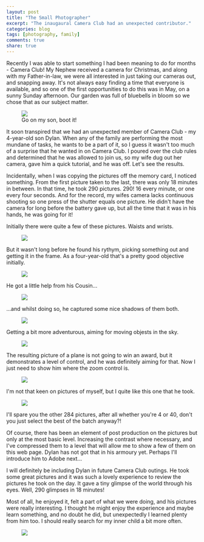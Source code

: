 ```yaml
---
layout: post
title: "The Small Photographer"
excerpt: "The inaugaural Camera Club had an unexpected contributor."
categories: blog
tags: [photography, family]
comments: true
share: true
---
```


Recently I was able to start something I had been meaning to do for months - Camera Club! My Nephew received a camera for Christmas, and along with my Father-in-law, we were all interested in just taking our cameras out, and snapping away. It's not always easy finding a time that everyone is available, and so one of the first opportunities to do this was in May, on a sunny Sunday afternoon. Our garden was full of bluebells in bloom so we chose that as our subject matter.
<figure>
    <img src="{{ site.url }}/images/post0501.jpg">
    <figcaption>Go on my son, boot it!</figcaption>
</figure>
It soon transpired that we had an unexpected member of Camera Club - my 4-year-old son Dylan. When any of the family are performing the most mundane of tasks, he wants to be a part of it, so I guess it wasn't too much of a surprise that he wanted in on Camera Club. I poured over the club rules and determined that he was allowed to join us, so my wife dug out her camera, gave him a quick tutorial, and he was off. Let's see the results.

Incidentally, when I was copying the pictures off the memory card, I noticed something. From the first picture taken to the last, there was only 18 minutes in between. In that time, he took 290 pictures. 290! 16 every minute, or one every four seconds. And for the record, my wifes camera lacks continuous shooting so one press of the shutter equals one picture. He didn't have the camera for long before the battery gave up, but all the time that it was in his hands, he was going for it!

Initially there were quite a few of these pictures. Waists and wrists.
<figure>
    <img src="{{ site.url }}/images/post0502.jpg">
</figure>
But it wasn't long before he found his rythym, picking something out and getting it in the frame. As a four-year-old that's a pretty good objective initially.
<figure>
    <img src="{{ site.url }}/images/post0503.jpg">
</figure>
He got a little help from his Cousin...
<figure>
    <img src="{{ site.url }}/images/post0504.jpg">
</figure>
...and whilst doing so, he captured some nice shadows of them both.
<figure>
    <img src="{{ site.url }}/images/post0505.jpg">
</figure>
Getting a bit more adventurous, aiming for moving objests in the sky.
<figure>
    <img src="{{ site.url }}/images/post0506.jpg">
</figure>
The resulting picture of a plane is not going to win an award, but it demonstrates a level of control, and he was definitely aiming for that. Now I just need to show him where the zoom control is.
<figure>
    <img src="{{ site.url }}/images/post0507.jpg">
</figure>
I'm not that keen on pictures of myself, but I quite like this one that he took.
<figure>
    <img src="{{ site.url }}/images/post0508.jpg">
</figure>
I'll spare you the other 284 pictures, after all whether you're 4 or 40, don't you just select the best of the batch anyway?! 

Of course, there has been an element of post production on the pictures but only at the most basic level. Increasing the contrast where necessary, and I've compressed them to a level that will allow me to show a few of them on this web page. Dylan has not got that in his armoury yet. Perhaps I'll introduce him to Adobe next...

I will definitely be including Dylan in future Camera Club outings. He took some great pictures and it was such a lovely experience to review the pictures he took on the day. It gave a tiny glimpse of the world through his eyes. Well, 290 glimpses in 18 minutes!

Most of all, he enjoyed it, felt a part of what we were doing, and his pictures were really interesting. I thought he might enjoy the experience and maybe learn something, and no doubt he did, but unexpectedly I learned plenty from him too. I should really search for my inner child a bit more often.
<figure>
    <img src="{{ site.url }}/images/post0509.jpg">
</figure>
